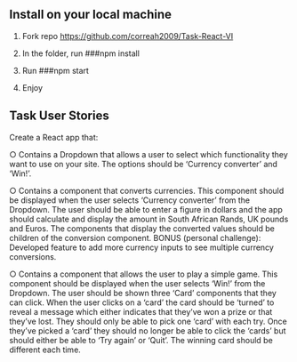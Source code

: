 ## Install on your local machine
1. Fork repo https://github.com/correah2009/Task-React-VI
2. In the folder, run 
###npm install

3. Run 
###npm start

4. Enjoy


## Task User Stories

Create a React app that:

○ Contains a Dropdown that allows a user to select which functionality they want to use on your site. The options should be ‘Currency converter’ and ‘Win!’.

○ Contains a component that converts currencies. This component should be displayed when the user selects ‘Currency converter’ from the Dropdown. The user should be able to enter a figure in dollars and the app should calculate and display the amount in South African Rands, UK pounds and Euros. The components that display the converted values should be children of the conversion component.
BONUS (personal challenge): Developed feature to add more currency inputs to see multiple currency conversions.

○ Contains a component that allows the user to play a simple game. This component should be displayed when the user selects ‘Win!’ from the Dropdown. The user should be shown three ‘Card’ components that they can click. When the user clicks on a ‘card’ the card should be ‘turned’ to reveal a message which either indicates that they’ve won a prize or that they’ve lost. They should only be able to pick one ‘card’ with each try. Once they’ve picked a ‘card’ they should no longer be able to click the ‘cards’ but should either be able to ‘Try again’ or ‘Quit’. The winning card should be different each time.

